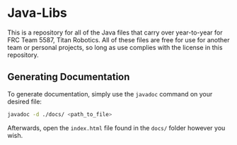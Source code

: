 # Java-Libs

This is a repository for all of the Java files that carry over year-to-year for FRC Team 5587, Titan Robotics. All of these files are free for use for another team or personal projects, so long as use complies with the license in this repository.

## Generating Documentation

To generate documentation, simply use the `javadoc` command on your desired file:
```bash
javadoc -d ./docs/ <path_to_file>
```

Afterwards, open the `index.html` file found in the `docs/` folder however you wish.